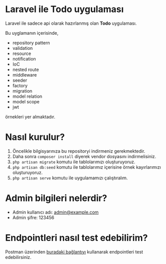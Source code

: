 # Laravel ile Todo uygulaması
Laravel ile sadece api olarak hazırlanmış olan **Todo** uygulaması.

Bu uyglamanın içerisinde,
* repository pattern
* validation
* resource
* notification
* IoC
* nested route
* middleware
* seeder
* factory
* migration
* model relation
* model scope
* jwt

örnekleri yer almaktadır.


# Nasıl kurulur?
1) Öncelikle bilgisyarınıza bu repositoryi indirmeniz gerekmektedir.
2) Daha sonra `composer install` diyerek vendor dosyasını indirmelisiniz.
3) `php artisan migrate` komutu ile tablolarımızı oluşturuyoruz.
4) `php artisan db:seed` komutu ile tablolarımız içerisine örnek kayırlarımızı oluşturuyoruz.
5) `php artisan serve` komutu ile uygulamamızı çalıştıralım.


# Admin bilgileri nelerdir?

* Admin kullanıcı adı: admin@example.com
* Admin şifre: 123456

# Endpointleri nasıl test edebilirim?

Postman üzerinden [buradaki bağlantıyı](https://www.postman.com/hasanablak/workspace/yukotech-todo/overview) kullanarak endpointleri test edebilirsiniz.


